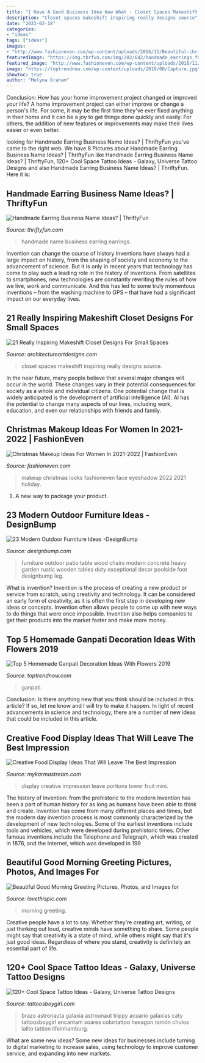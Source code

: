```yaml
---
title: "I Have A Good Business Idea Now What - Closet Spaces Makeshift Inspiring Really Designs Source"
description: "Closet spaces makeshift inspiring really designs source"
date: "2023-02-18"
categories:
- "ideas"
tags: ["ideas"]
images:
- "http://www.fashioneven.com/wp-content/uploads/2016/11/Beautiful-christmas-makeup-looks-17.jpg"
featuredImage: "https://img.thrfun.com/img/202/642/handmade_earrings_fancy4.jpg"
featured_image: "http://www.fashioneven.com/wp-content/uploads/2016/11/Beautiful-christmas-makeup-looks-17.jpg"
image: "https://toptrendnow.com/wp-content/uploads/2019/08/Capture.jpg"
ShowToc: true
author: "Melyna Graham"
---
```



Conclusion: How has your home improvement project changed or improved your life?
A home improvement project can either improve or change a person's life. For some, it may be the first time they've ever fixed anything in their home and it can be a joy to get things done quickly and easily. For others, the addition of new features or improvements may make their lives easier or even better.

	

		
looking for Handmade Earring Business Name Ideas? | ThriftyFun you've came to the right web. We have 8 Pictures about Handmade Earring Business Name Ideas? | ThriftyFun like Handmade Earring Business Name Ideas? | ThriftyFun, 120+ Cool Space Tattoo Ideas - Galaxy, Universe Tattoo Designs and also Handmade Earring Business Name Ideas? | ThriftyFun. Here it is:
		
    
## Handmade Earring Business Name Ideas? | ThriftyFun

<img loading=lazy src="https://img.thrfun.com/img/202/642/handmade_earrings_fancy4.jpg" onerror="this.onerror=null;this.src='https://tse3.mm.bing.net/th?id=OIP.S4KmfVueBsyCinhBGONxiAHaLk&amp;pid=15.1';" alt="Handmade Earring Business Name Ideas? | ThriftyFun">

_Source: thriftyfun.com_

>handmade name business earring earrings. 

	

Invention can change the course of history
Inventions have always had a large impact on history, from the shaping of society and economy to the advancement of science. But it is only in recent years that technology has come to play such a leading role in the history of inventions. From satellites to smartphones, new technologies are constantly rewriting the rules of how we live, work and communicate. And this has led to some truly momentous inventions – from the washing machine to GPS – that have had a significant impact on our everyday lives.

    
## 21 Really Inspiring Makeshift Closet Designs For Small Spaces

<img loading=lazy src="https://www.architectureartdesigns.com/wp-content/uploads/2016/05/3-34.jpg" onerror="this.onerror=null;this.src='https://tse3.mm.bing.net/th?id=OIP.xoGDyX-zKtQJX8swIz77oAHaLJ&amp;pid=15.1';" alt="21 Really Inspiring Makeshift Closet Designs For Small Spaces">

_Source: architectureartdesigns.com_

>closet spaces makeshift inspiring really designs source. 

	

In the near future, many people believe that several major changes will occur in the world. These changes vary in their potential consequences for society as a whole and individual citizens. One potential change that is widely anticipated is the development of artificial intelligence (AI). AI has the potential to change many aspects of our lives, including work, education, and even our relationships with friends and family.

    
## Christmas Makeup Ideas For Women In 2021-2022 | FashionEven

<img loading=lazy src="http://www.fashioneven.com/wp-content/uploads/2016/11/Beautiful-christmas-makeup-looks-17.jpg" onerror="this.onerror=null;this.src='https://tse1.mm.bing.net/th?id=OIP.Q2jefQgVj2wBCRmxMr0C_AHaKR&amp;pid=15.1';" alt="Christmas Makeup Ideas For Women In 2021-2022 | FashionEven">

_Source: fashioneven.com_

>makeup christmas looks fashioneven face eyeshadow 2022 2021 holiday. 

	

1. A new way to package your product.

    
## 23 Modern Outdoor Furniture Ideas -DesignBump

<img loading=lazy src="https://cdn.designbump.com/wp-content/uploads/2015/08/Outdoor-wood-furniture.jpg" onerror="this.onerror=null;this.src='https://tse3.mm.bing.net/th?id=OIP.yQ5om5Z6LLg_65naJcczAAHaF6&amp;pid=15.1';" alt="23 Modern Outdoor Furniture Ideas -DesignBump">

_Source: designbump.com_

>furniture outdoor patio table wood chairs modern concrete heavy garden rustic wooden tables duty exceptional decor poolside foot designbump leg. 

	

What is invention?
Invention is the process of creating a new product or service from scratch, using creativity and technology. It can be considered an early form of creativity, as it is often the first step in developing new ideas or concepts. Invention often allows people to come up with new ways to do things that were once impossible. Invention also helps companies to get their products into the market faster and make more money.

    
## Top 5 Homemade Ganpati Decoration Ideas With Flowers 2019

<img loading=lazy src="https://toptrendnow.com/wp-content/uploads/2019/08/Capture.jpg" onerror="this.onerror=null;this.src='https://tse4.mm.bing.net/th?id=OIP.ce73jspyG9Rbi51uHl-JdAAAAA&amp;pid=15.1';" alt="Top 5 Homemade Ganpati Decoration Ideas With Flowers 2019">

_Source: toptrendnow.com_

>ganpati. 

	

Conclusion: Is there anything new that you think should be included in this article? If so, let me know and I will try to make it happen.
In light of recent advancements in science and technology, there are a number of new ideas that could be included in this article.

    
## Creative Food Display Ideas That Will Leave The Best Impression

<img loading=lazy src="https://mykarmastream.com/wp-content/uploads/2017/05/food-display-ideas-10.jpg" onerror="this.onerror=null;this.src='https://tse1.mm.bing.net/th?id=OIP.-Xty1GuYSW2RJzsntdxx7QHaKA&amp;pid=15.1';" alt="Creative Food Display Ideas That Will Leave The Best Impression">

_Source: mykarmastream.com_

>display creative impression leave portions tower fruit mini. 

	

The history of invention: from the prehistoric to the modern
Invention has been a part of human history for as long as humans have been able to think and create. Invention has come from many different places and times, but the modern day invention process is most commonly characterized by the development of new technologies. Some of the earliest inventions include tools and vehicles, which were developed during prehistoric times. Other famous inventions include the Telephone and Telegraph, which was created in 1876, and the Internet, which was developed in 199
    
## Beautiful Good Morning Greeting Pictures, Photos, And Images For

<img loading=lazy src="http://www.lovethispic.com/uploaded_images/307411-Beautiful-Good-Morning-Greeting.jpg" onerror="this.onerror=null;this.src='https://tse3.mm.bing.net/th?id=OIP.5OLNfNdTfio0escNMd1TggAAAA&amp;pid=15.1';" alt="Beautiful Good Morning Greeting Pictures, Photos, and Images for">

_Source: lovethispic.com_

>morning greeting. 

	

Creative people have a lot to say. Whether they're creating art, writing, or just thinking out loud, creative minds have something to share. Some people might say that creativity is a state of mind, while others might say that it's just good ideas. Regardless of where you stand, creativity is definitely an essential part of life.

    
## 120+ Cool Space Tattoo Ideas - Galaxy, Universe Tattoo Designs

<img loading=lazy src="https://cdn.tattoosboygirl.com/wp-content/uploads/2021/07/Space-tattoo-ideas-112.jpg" onerror="this.onerror=null;this.src='https://tse4.mm.bing.net/th?id=OIP.7ZtJmYh_D_DHzfQ0_eiErgHaHa&amp;pid=15.1';" alt="120+ Cool Space Tattoo Ideas - Galaxy, Universe Tattoo Designs">

_Source: tattoosboygirl.com_

>brazo astronauta galaxia astrounaut trippy acuario galaxias caty tattoosboygirl encantam soares colortattoo hexagon ramón chulos lalito tattion lifeinhamburg. 

	

What are some new ideas?
Some new ideas for businesses include turning to digital marketing to increase sales, using technology to improve customer service, and expanding into new markets.

